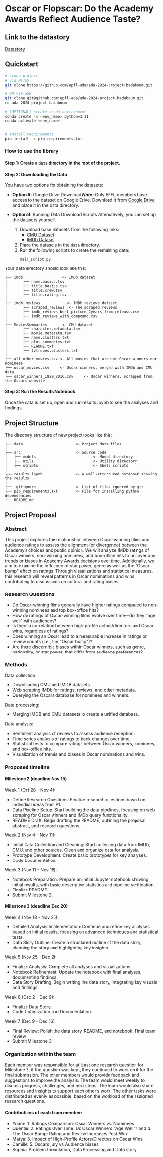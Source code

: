
# Oscar or Flopscar: Do the Academy Awards Reflect Audience Taste?
## Link to the datastory
[Datastory](https://epfl-badaboum.github.io/website/)

## Quickstart

```bash
# clone project
# via HTTPS
git clone https://github.com/epfl-ada/ada-2024-project-badaboum.git

# OR via SSH
git clone git@github.com:epfl-ada/ada-2024-project-badaboum.git
cd ada-2024-project-badaboum

# [OPTIONAL] create conda environment
conda create -n <env_name> python=3.11
conda activate <env_name>


# install requirements
pip install -r pip_requirements.txt
```



### How to use the library

#### Step 1: Create a ```data``` directory in the root of the project.

#### Step 2:  Downloading the Data
You have two options for obtaining the datasets:

- **Option A**: Google Drive Download
    ***Note:*** Only EPFL members have access to the dataset on Google Drive. Download it from [Google Drive](https://drive.google.com/drive/folders/15Ug1HI5YHSo6eIUCWqpsr4PWtREzisau?usp=sharing) and place it in the data directory.

- **Option B**: Running Data Download Scripts
    Alternatively, you can  set up the datasets yourself.
    1. Download base datasets from the following links:
        - [CMU Dataset](https://www.cs.cmu.edu/~ark/personas/)
        - [IMDb Dataset](https://datasets.imdbws.com/)
    2. Place the datasets in the ```data``` directory.
    3. Run the following scripts to create the remaining data:
        ```
        main_script.py
        ```

Your data directory should look like this:
```
├── imdb                  <- IMDb dataset
|       ├── name.basics.tsv
|       ├── title.basics.tsv
|       ├── title.crew.tsv
|       ├── title.rating.tsv
|
├── imdb_reviews            <- IMDb reviews dataset
|       ├── scraped_reviews  <- The scraped reviews
|       ├── imdb_reviews_best_picture_2years_from_release.csv
|       ├── imdb_reviews_with_compound.csv
|
├── MoviesSummaries       <- CMU dataset
│       ├── character.metadata.tsv
│       ├── movie.metadata.tsv
│       ├── name.clusters.txt
│       ├── plot_summaries.txt
│       ├── README.txt
│       ├── tvtropes.clusters.txt
|
├── all_other_movies.csv <- All movies that are not Oscar winners nor nominees
├── oscar_movies.csv     <- Oscar winners, merged with IMDb and CMU data
└── oscar_winners_1929_2016.csv     <- Oscar winners, scrapped from the Oscars website
```

#### Step 3: Run the Results Notebook
Once the data is set up, open and run results.ipynb to see the analyses and findings.

## Project Structure

The directory structure of new project looks like this:

```
├── data                        <- Project data files
│
├── src                         <- Source code
│   ├── models                          <- Model directory
│   ├── utils                           <- Utility directory
│   ├── scripts                         <- Shell scripts
│
├── results.ipynb               <- a well-structured notebook showing the results
│
├── .gitignore                  <- List of files ignored by git
├── pip_requirements.txt        <- File for installing python dependencies
└── README.md
```

## Project Proposal

### Abstract
This project explores the relationship between Oscar-winning films and audience ratings to assess the alignment (or divergence) between the Academy’s choices and public opinion. We will analyze IMDb ratings of Oscar winners, non-winning nominees, and box-office hits to uncover any trends or biases in Academy Awards decisions over time. Additionally, we aim to examine the influence of star power, genre as well as the "Oscar bump" effect on ratings. Through visualizations and statistical measures, this research will reveal patterns in Oscar nominations and wins, contributing to discussions on cultural and rating biases.

### Research Questions
- Do Oscar-winning films generally have higher ratings compared to non-winning nominees and top box-office hits?
- How do ratings of Oscar-winning films evolve over time—do they "age well" with audiences?
- Is there a correlation between high-profile actors/directors and Oscar wins, regardless of ratings?
- Does winning an Oscar lead to a measurable increase in ratings or review counts (i.e., the "Oscar bump")?
- Are there discernible biases within Oscar winners, such as genre, nationality, or star power, that differ from audience preferences?


### Methods
Data collection:
- Downloading CMU and IMDB datasets
- Web scraping IMDb for ratings, reviews, and other metadata.
- Querying the Oscars database for nominees and winners.

Data processing:
- Merging IMDB and CMU datasets to create a unified database.

Data analysis:
- Sentiment analysis of reviews to assess audience reception.
- Time series analysis of ratings to track changes over time.
- Statistical tests to compare ratings between Oscar winners, nominees, and box-office hits.
- Visualization of trends and biases in Oscar nominations and wins.

### Proposed timeline
#### Milestone 2 (deadline Nov 15)
Week 1 (Oct 28 - Nov 4):
- Define Research Questions: Finalize research questions based on individual ideas from P1.
- Data Pipeline Setup: Start building the data pipelines, focusing on web scraping for Oscar winners and IMDb query functionality.
- README Draft: Begin drafting the README, outlining the proposal, abstract, and research questions.

Week 2 (Nov 4 - Nov 11):
- Initial Data Collection and Cleaning: Start collecting data from IMDb, CMU, and other sources. Clean and organize data for analysis.
- Prototype Development: Create basic prototypes for key analyses.
- Code Documentation.

Week 3 (Nov 11 - Nov 18):
- Notebook Preparation: Prepare an initial Jupyter notebook showing initial results, with basic descriptive statistics and pipeline verification.
- Finalize README.
- Submit Milestone 2.

#### Milestone 3 (deadline Dec 20)
Week 4 (Nov 18 - Nov 25):
- Detailed Analysis Implementation: Continue and refine key analyses based on initial results, focusing on advanced techniques and statistical tests.
- Data Story Outline: Create a structured outline of the data story, planning the story and highlighting key insights.

Week 5 (Nov 25 - Dec 2):
- Finalize Analysis: Complete all analyses and visualizations.
- Notebook Refinement: Update the notebook with final analyses, documenting findings.
- Data Story Drafting: Begin writing the data story, integrating key visuals and findings.

Week 6 (Dec 2 - Dec 9):
- Finalize Data Story.
- Code Optimization and Documentation.

Week 7 (Dec 9 - Dec 16):
- Final Review: Polish the data story, README, and notebook. Final team review
- Submit Milestone 3


### Organization within the team
Each member was responsible for at least one research question for Milestone 2, if the question was kept, they continued to work on it for the final submission. The other members would provide feedback and suggestions to improve the analysis. The team would meet weekly to discuss progress, challenges, and next steps. The team would also share resources and insights to support each other’s work.
The other tasks were distributed as evenly as possible, based on the workload of the assigned research questions.
#### Contributions of each team member:
- Yoann: 1. Ratings Comparison: Oscar Winners vs. Nominees
- Quentin: 2. Ratings Over Time: Do Oscar Winners "Age Well"? and 4. The Oscar Bump: Rating and Review Increases Post-Win
- Matya: 3. Impact of High-Profile Actors/Directors on Oscar Wins
- Camille: 5. Oscars jury vs Audience biases
- Sophia: Problem formulation, Data Processing and Data story
